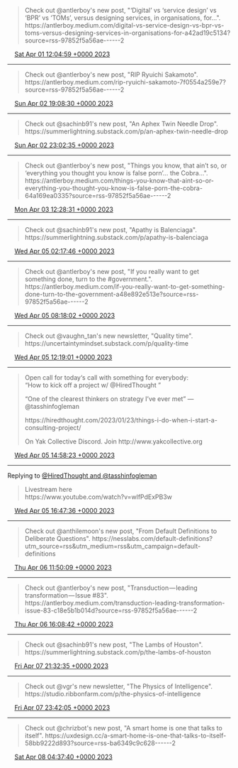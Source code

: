 > Check out @antlerboy's new post, "‘Digital’ vs ‘service design’ vs ‘BPR’ vs ‘TOMs’, versus designing services, in organisations, for…"\. https://antlerboy\.medium\.com/digital\-vs\-service\-design\-vs\-bpr\-vs\-toms\-versus\-designing\-services\-in\-organisations\-for\-a42ad19c5134?source\=rss\-97852f5a56ae\-\-\-\-\-\-2

<img src="../../media/tweet.ico" width="12" /> [Sat Apr 01 12:04:59 +0000 2023](https://twitter.com/yak_collective/status/1642135970454577152)

----

> Check out @antlerboy's new post, "RIP Ryuichi Sakamoto"\. https://antlerboy\.medium\.com/rip\-ryuichi\-sakamoto\-7f0554a259e7?source\=rss\-97852f5a56ae\-\-\-\-\-\-2

<img src="../../media/tweet.ico" width="12" /> [Sun Apr 02 19:08:30 +0000 2023](https://twitter.com/yak_collective/status/1642604939913445382)

----

> Check out @sachinb91's new post, "An Aphex Twin Needle Drop"\. https://summerlightning\.substack\.com/p/an\-aphex\-twin\-needle\-drop

<img src="../../media/tweet.ico" width="12" /> [Sun Apr 02 23:02:35 +0000 2023](https://twitter.com/yak_collective/status/1642663847168229378)

----

> Check out @antlerboy's new post, "Things you know, that ain’t so, or ‘everything you thought you know is false porn’… the Cobra…"\. https://antlerboy\.medium\.com/things\-you\-know\-that\-aint\-so\-or\-everything\-you\-thought\-you\-know\-is\-false\-porn\-the\-cobra\-64a169ea0335?source\=rss\-97852f5a56ae\-\-\-\-\-\-2

<img src="../../media/tweet.ico" width="12" /> [Mon Apr 03 12:28:31 +0000 2023](https://twitter.com/yak_collective/status/1642866669927186434)

----

> Check out @sachinb91's new post, "Apathy is Balenciaga"\. https://summerlightning\.substack\.com/p/apathy\-is\-balenciaga

<img src="../../media/tweet.ico" width="12" /> [Wed Apr 05 02:17:46 +0000 2023](https://twitter.com/yak_collective/status/1643437743005999105)

----

> Check out @antlerboy's new post, "If you really want to get something done, turn to the \#government\."\. https://antlerboy\.medium\.com/if\-you\-really\-want\-to\-get\-something\-done\-turn\-to\-the\-government\-a48e892e513e?source\=rss\-97852f5a56ae\-\-\-\-\-\-2

<img src="../../media/tweet.ico" width="12" /> [Wed Apr 05 08:18:02 +0000 2023](https://twitter.com/yak_collective/status/1643528407135780864)

----

> Check out @vaughn\_tan's new newsletter, "Quality time"\. https://uncertaintymindset\.substack\.com/p/quality\-time

<img src="../../media/tweet.ico" width="12" /> [Wed Apr 05 12:19:01 +0000 2023](https://twitter.com/yak_collective/status/1643589053684621315)

----

> Open call for today‘s call with something for everybody:   
> “How to kick off a project w/ @HiredThought ”  
>   
> “One of the clearest thinkers on strategy I’ve ever met” — @tasshinfogleman  
>   
> https://hiredthought\.com/2023/01/23/things\-i\-do\-when\-i\-start\-a\-consulting\-project/  
>   
> On Yak Collective Discord\. Join http://www\.yakcollective\.org

<img src="../../media/tweet.ico" width="12" /> [Wed Apr 05 14:58:23 +0000 2023](https://twitter.com/yak_collective/status/1643629157799141379)

----

Replying to [@HiredThought and @tasshinfogleman](https://twitter.com/yak_collective/status/1643629157799141379)

> Livestream here  
> https://www\.youtube\.com/watch?v\=wlfPdExPB3w

<img src="../../media/tweet.ico" width="12" /> [Wed Apr 05 16:47:36 +0000 2023](https://twitter.com/yak_collective/status/1643656644570513417)

----

> Check out @anthilemoon's new post, "From Default Definitions to Deliberate Questions"\. https://nesslabs\.com/default\-definitions?utm\_source\=rss&utm\_medium\=rss&utm\_campaign\=default\-definitions

<img src="../../media/tweet.ico" width="12" /> [Thu Apr 06 11:50:09 +0000 2023](https://twitter.com/yak_collective/status/1643944175509880832)

----

> Check out @antlerboy's new post, "Transduction — leading transformation — Issue \#83"\. https://antlerboy\.medium\.com/transduction\-leading\-transformation\-issue\-83\-c18e5b1b014d?source\=rss\-97852f5a56ae\-\-\-\-\-\-2

<img src="../../media/tweet.ico" width="12" /> [Thu Apr 06 16:08:42 +0000 2023](https://twitter.com/yak_collective/status/1644009243635326977)

----

> Check out @sachinb91's new post, "The Lambs of Houston"\. https://summerlightning\.substack\.com/p/the\-lambs\-of\-houston

<img src="../../media/tweet.ico" width="12" /> [Fri Apr 07 21:32:35 +0000 2023](https://twitter.com/yak_collective/status/1644453137564958730)

----

> Check out @vgr's new newsletter, "The Physics of Intelligence"\. https://studio\.ribbonfarm\.com/p/the\-physics\-of\-intelligence

<img src="../../media/tweet.ico" width="12" /> [Fri Apr 07 23:42:05 +0000 2023](https://twitter.com/yak_collective/status/1644485729425281027)

----

> Check out @chrizbot's new post, "A smart home is one that talks to itself"\. https://uxdesign\.cc/a\-smart\-home\-is\-one\-that\-talks\-to\-itself\-58bb9222d893?source\=rss\-ba6349c9c628\-\-\-\-\-\-2

<img src="../../media/tweet.ico" width="12" /> [Sat Apr 08 04:37:40 +0000 2023](https://twitter.com/yak_collective/status/1644560116794966020)